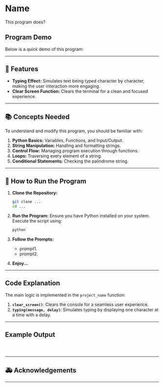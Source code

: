 # Name

This program does?

## Program Demo

Below is a quick demo of this program:

---

## 🚀 Features

- **Typing Effect:** Simulates text being typed character by character, making the user interaction more engaging.
- **Clear Screen Function:** Clears the terminal for a clean and focused experience.


---

## 📚 Concepts Needed

To understand and modify this program, you should be familiar with:

1. **Python Basics:** Variables, Functions, and Input/Output.
2. **String Manipulation:** Handling and formatting strings.
3. **Control Flow:** Managing program execution through functions.
4. **Loops:** Traversing every element of a string.
5. **Conditional Statements:** Checking the palindrome string.


---

## 📄 How to Run the Program

1. **Clone the Repository:**
   ```bash
   git clone ...
   cd ...
   ```

2. **Run the Program:**
   Ensure you have Python installed on your system. Execute the script using:
   ```bash
   python 
   ```

3. **Follow the Prompts:**
   - prompt1.
   - prompt2.

4. **Enjoy...**

---

## Code Explanation

The main logic is implemented in the `project_name` function:

1. **`clear_screen()`**: Clears the console for a seamless user experience.
2. **`typing(message, delay)`**: Simulates typing by displaying one character at a time with a delay.

---

## Example Output

```plaintext



```

---

## 🚑 Acknowledgements


---

